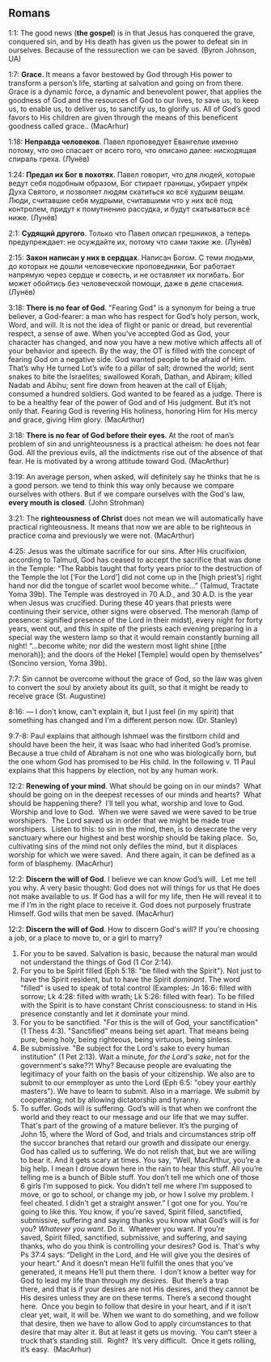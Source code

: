 ## Romans

1:1: The good news (**the gospel**) is in that Jesus has conquered the grave, conquered sin, and by His death has given us the power to defeat sin in ourselves. Because of the ressurection we can be saved. (Byron Johnson, UA)

1:7: **Grace**. It means a favor bestowed by God through His power to transform a person’s life, starting at salvation and going on from there.
Grace is a dynamic force, a dynamic and benevolent power, that applies the goodness of God and the resources of God to our lives, to save us, to keep us, to enable us, to deliver us, to sanctify us, to glorify us. All of God’s good favors to His children are given through the means of this beneficent goodness called grace..
(MacArhur)

1:18: **Неправда человеков**. Павел проповедует Евангелие именно потому, что оно спасает от всего того, что описано далее: нисходящая спираль греха. (Лунёв)

1:24: **Предал их Бог в похотях**. Павел говорит, что для людей, которые ведут себя подобным образом, Бог стирает границы, убирает упрёк Духа Святого, и позволяет людям скатиться ко всё худшим вещам. Люди, считавшие себя мудрыми, считавшими что у них всё под контролем, придут к помутнению рассудка, и будут скатываться всё ниже. (Лунёв)

2:1: **Судящий другого**. Только что Павел описал грешников, а теперь предупреждает: не осуждайте их, потому что сами такие же. (Лунёв)

2:15: **Закон написан у них в сердцах**. Написан Богом. С теми людьми, до которых не дошли человеческие проповедники, Бог работает напрямую через сердце и совесть, и не оставляет их погибать. Бог может обойтись без человеческой помощи, даже в деле спасения. (Лунёв)

3:18: **There is no fear of God**. "Fearing God" is a synonym for being a true believer, a God-fearer: a man who has respect for God’s holy person, work, Word, and will. It is not the idea of flight or panic or dread, but reverential respect, a sense of awe. When you've accepted God as God, your character has changed, and now you have a new motive which affects all of your behavior and speech.
By the way, the OT is filled with the concept of fearing God on a negative side. God wanted people to be afraid of Him. That’s why He turned Lot’s wife to a pillar of salt; drowned the world; sent snakes to bite the Israelites; swallowed Korah, Dathan, and Abiram; killed Nadab and Abihu; sent fire down from heaven at the call of Elijah; consumed a hundred soldiers. God wanted to be feared as a judge. 
There is to be a healthy fear of the power of God and of His judgment. But it’s not only that. Fearing God is revering His holiness, honoring Him for His mercy and grace, giving Him glory. 
(MacArthur)

3:18: **There is no fear of God before their eyes**. At the root of man’s problem of sin and unrighteousness is a practical atheism: he does not fear God. All the previous evils, all the indictments rise out of the absence of that fear. He is motivated by a wrong attitude toward God. (MacArthur)

3:19: An average person, when asked, will definitely say he thinks that he is a good person. we tend to think this way only because we compare ourselves with others. But if we compare ourselves with the God's law, **every mouth **is** closed**. (John Strohman)

3:21: The **righteousness of Christ** does not mean we will automatically have practical righteousness. It means that now we are able to be righteous in practice coma and previously we were not. (MacArthur)

4:25: Jesus was the ultimate sacrifice for our sins. After His crucifixion, according to Talmud, God has ceased to accept the sacrifice that was done in the Temple: “The Rabbis taught that forty years prior to the destruction of the Temple the lot [‘For the Lord’] did not come up in the [high priest’s] right hand nor did the tongue of scarlet wool become white…” (Talmud, Tractate Yoma 39b). The Temple was destroyed in 70 A.D., and 30 A.D. is the year when Jesus was crucified. During these 40 years that priests were continuing their service, other signs were observed. The menorah (lamp of presence: signified presence of the Lord in their midst), every night for forty years, went out, and this in spite of the priests each evening preparing in a special way the western lamp so that it would remain constantly burning all night! “...become white; nor did the western most light shine [(the menorah)]; and the doors of the Hekel [Temple] would open by themselves” (Soncino version, Yoma 39b).

7:7: Sin cannot be overcome without the grace of God, so the law was given to convert the soul by anxiety about its guilt, so that it might be ready to receive grace (St. Augustine)

8:16: — I don't know, can't explain it, but I just feel (in my spirit) that something has changed and I'm a different person now. (Dr. Stanley)

9:7-8: Paul explains that although Ishmael was the firstborn child and should have been the heir, it was Isaac who had inherited God’s promise. Because a true child of Abraham is not one who was biologically born, but the one whom God has promised to be His child. In the following v. 11 Paul explains that this happens by election, not by any human work.

12:2: **Renewing of your mind**. What should be going on in our minds?  What should be going on in the deepest recesses of our minds and hearts?  What should be happening there?  I’ll tell you what, worship and love to God.  Worship and love to God.  When we were saved we were saved to be true worshipers.  The Lord saved us in order that we might be made true worshipers.  Listen to this: to sin in the mind, then, is to desecrate the very sanctuary where our highest and best worship should be taking place.  So, cultivating sins of the mind not only defiles the mind, but it displaces worship for which we were saved.  And there again, it can be defined as a form of blasphemy. (MacArhur)

12:2: **Discern the will of God**. I believe we can know God’s will.  Let me tell you why. A very basic thought: God does not will things for us that He does not make available to us. If God has a will for my life, then He will reveal it to me if I’m in the right place to receive it. God does not purposely frustrate Himself. God wills that men be saved. 
(MacArhur)

12:2: **Discern the will of God**. How to discern God's will? If you're choosing a job, or a place to move to, or a girl to marry?
1. For you to be saved. Salvation is basic, because the natural man would not understand the things of God (1 Cor 2:14).
2. For you to be Spirit filled (Eph 5:18: "be filled with the Spirit"). Not just to have the Spirit resident, but to have the Spirit *dominant*. The word "filled" is used to speak of total control (Examples: Jn 16:6: filled with sorrow; Lk 4:28: filled with wrath; Lk 5:26: filled with fear). To be filled with the Spirit is to have constant Christ consciousness: to stand in His presence constantly and let it dominate your mind.
3. For you to be sanctified. "For this is the will of God, your sanctification" (1 Thess 4:3). "Sanctified" means being set apart. That means being pure, being holy, being righteous, being virtuous, being sinless.
4. Be submissive. "Be subject for the Lord's sake to every human institution" (1 Pet 2:13). Wait a minute, *for the Lord's sake*, not for the government's sake??! Why? Because people are evaluating the legitimacy of your faith on the basis of your citizenship. We also are to submit to our emmployer as unto the Lord (Eph 6:5: "obey your earthly masters"). We have to learn to submit. Also in a marriage. We submit by cooperating; not by allowing dictatorship and tyranny.
5. To suffer. Gods will is suffering. God’s will is that when we confront the world and they react to our message and our life that we may suffer. That's part of the growing of a mature believer. It’s the purging of John 15, where the Word of God, and trials and circumstances strip off the succor branches that retard our growth and dissipate our energy. God has called us to suffering. We do not relish that, but we are willing to bear it. And it gets scary at times.
You say, “Well, MacArthur, you’re a big help. I mean I drove down here in the rain to hear this stuff. All you’re telling me is a bunch of Bible stuff. You don’t tell me which one of those 6 girls I’m supposed to pick. You didn’t tell me where I’m supposed to move, or go to school, or change my job, or how I solve my problem. I feel cheated. I didn’t get a straight answer.”
I got one for you. You’re going to like this. You know, if you’re saved, Spirit filled, sanctified, submissive, suffering and saying thanks you know what God’s will is for you? *Whatever you want*. Do it.  Whatever you want. If you’re saved, Spirit filled, sanctified, submissive, and suffering, and saying thanks, who do you think is controlling your desires?
God is. That's why Ps 37:4 says: “Delight in the Lord, and He will give you the desires of your heart.” And it doesn’t mean He’ll fulfill the ones that you’ve generated, it means He’ll put them there. 
I don’t know a better way for God to lead my life than through my desires.  But there’s a trap there, and that is if your desires are not His desires, and they cannot be His desires unless they are on these terms.
There’s a second thought here.  Once you begin to follow that desire in your heart, and if it isn’t clear yet, wait, it will be. When we want to do something, and we follow that desire, then we have to allow God to apply circumstances to that desire that may alter it. But at least it gets us moving.  You can’t steer a truck that’s standing still.  Right?  It’s very difficult.  Once it gets rolling, it’s easy. 
(MacArhur)
